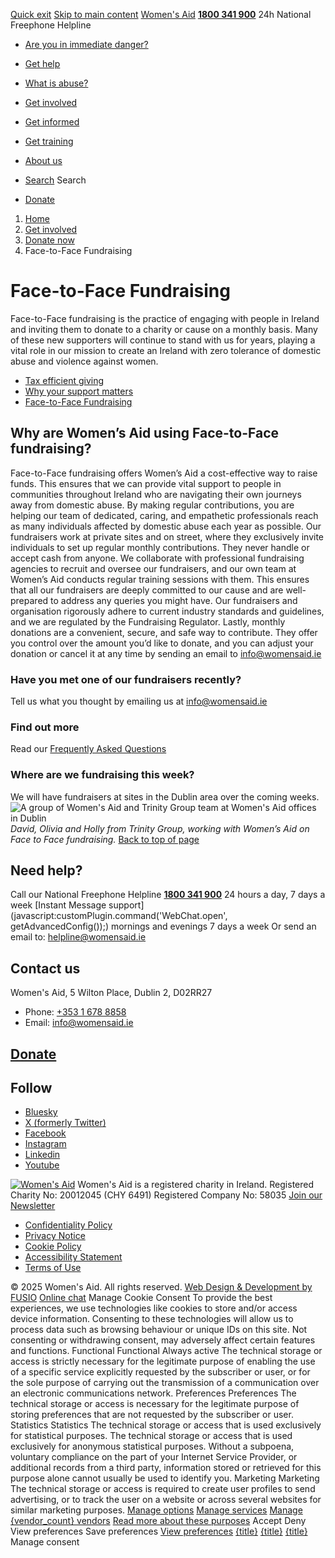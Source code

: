 [Quick exit](https://www.womensaid.ie/get-involved/donate/face-to-face-fundraising/#exit)
[Skip to main content](https://www.womensaid.ie/get-involved/donate/face-to-face-fundraising/#pagecontent "Skip to main content")
[Women's Aid](https://www.womensaid.ie/)
**[1800 341 900](tel:1800341900)** 24h National Freephone Helpline
  * [Are you in immediate danger?](https://www.womensaid.ie/are-you-in-immediate-danger/)
  * [Get help](https://www.womensaid.ie/get-help/)
  * [What is abuse?](https://www.womensaid.ie/what-is-abuse/)
  * [Get involved](https://www.womensaid.ie/get-involved/)
  * [Get informed](https://www.womensaid.ie/get-informed/)
  * [Get training](https://www.womensaid.ie/get-training/)
  * [About us](https://www.womensaid.ie/about-us/)


  * [Search](https://www.womensaid.ie/get-involved/donate/face-to-face-fundraising/)
Search
  * [Donate](https://www.womensaid.ie/get-involved/donate/)


  1. [Home](https://www.womensaid.ie/)
  2. [Get involved](https://www.womensaid.ie/get-involved/)
  3. [Donate now](https://www.womensaid.ie/get-involved/donate/)
  4. Face-to-Face Fundraising


# Face-to-Face Fundraising
Face-to-Face fundraising is the practice of engaging with people in Ireland and inviting them to donate to a charity or cause on a monthly basis. Many of these new supporters will continue to stand with us for years, playing a vital role in our mission to create an Ireland with zero tolerance of domestic abuse and violence against women.
  * [Tax efficient giving](https://www.womensaid.ie/get-involved/donate/tax-efficient-giving/)
  * [Why your support matters](https://www.womensaid.ie/get-involved/donate/why-your-support-matters/)
  * [Face-to-Face Fundraising](https://www.womensaid.ie/get-involved/donate/face-to-face-fundraising/)


## Why are Women’s Aid using Face-to-Face fundraising?
Face-to-Face fundraising offers Women’s Aid a cost-effective way to raise funds. This ensures that we can provide vital support to people in communities throughout Ireland who are navigating their own journeys away from domestic abuse.
By making regular contributions, you are helping our team of dedicated, caring, and empathetic professionals reach as many individuals affected by domestic abuse each year as possible.
Our fundraisers work at private sites and on street, where they exclusively invite individuals to set up regular monthly contributions. They never handle or accept cash from anyone. 
We collaborate with professional fundraising agencies to recruit and oversee our fundraisers, and our own team at Women’s Aid conducts regular training sessions with them. This ensures that all our fundraisers are deeply committed to our cause and are well-prepared to address any queries you might have.
Our fundraisers and organisation rigorously adhere to current industry standards and guidelines, and we are regulated by the Fundraising Regulator.
Lastly, monthly donations are a convenient, secure, and safe way to contribute. They offer you control over the amount you’d like to donate, and you can adjust your donation or cancel it at any time by sending an email to info@womensaid.ie
### Have you met one of our fundraisers recently? 
Tell us what you thought by emailing us at  info@womensaid.ie
### Find out more 
Read our [Frequently Asked Q](https://www.womensaid.ie/app/uploads/2024/08/FAQS-Face-To-Face-Fundraising-FINAL.pdf)[uestions](https://www.womensaid.ie/app/uploads/2024/08/FAQS-Face-To-Face-Fundraising.pdf)
### Where are we fundraising this week?
We will have fundraisers at sites in the Dublin area over the coming weeks. 
![A group of Women's Aid and Trinity Group team at Women's Aid offices in Dublin ](https://www.womensaid.ie/app/uploads/2024/09/Womens-Aid-Trinity-Group-2024-1.jpg)
_David, Olivia and Holly from Trinity Group, working with Women’s Aid on Face to Face fundraising._
[Back to top of page](https://www.womensaid.ie/get-involved/donate/face-to-face-fundraising/#top)
## Need help?
Call our National Freephone Helpline **[1800 341 900](tel:1800341900)** 24 hours a day, 7 days a week 
[Instant Message support](javascript:customPlugin.command\('WebChat.open', getAdvancedConfig\(\)\);) mornings and evenings 7 days a week
Or send an email to: helpline@womensaid.ie
## Contact us
Women's Aid, 5 Wilton Place, Dublin 2, D02RR27
  * Phone: [+353 1 678 8858](tel:+35316788858)
  * Email: info@womensaid.ie


## [Donate](https://www.womensaid.ie/get-involved/donate/)
## Follow
  * [Bluesky](https://bsky.app/profile/womensaidireland.bsky.social)
  * [X (formerly Twitter)](https://x.com/Womens_Aid)
  * [Facebook](https://www.facebook.com/womensaid.ie)
  * [Instagram](https://www.instagram.com/womens.aid)
  * [Linkedin](https://www.linkedin.com/company/women's-aid/)
  * [Youtube](https://www.youtube.com/@womensaidireland)


[![Women's Aid](https://www.womensaid.ie/app/themes/womensaidsage9/resources/assets/img/womens-aid-logo-white.svg)](https://www.womensaid.ie/get-involved/donate/face-to-face-fundraising/)
Women's Aid is a registered charity in Ireland.
Registered Charity No: 20012045 (CHY 6491) Registered Company No: 58035
[Join our Newsletter](https://www.womensaid.ie/get-informed/news-events/newsletter/)
  * [Confidentiality Policy](https://www.womensaid.ie/about-us/compliance/confidentiality-policy/)
  * [Privacy Notice](https://www.womensaid.ie/about-us/compliance/privacy-notice/)
  * [Cookie Policy](https://www.womensaid.ie/about-us/compliance/cookie-policy/)
  * [Accessibility Statement](https://www.womensaid.ie/about-us/compliance/accessibility-statement/)
  * [Terms of Use](https://www.womensaid.ie/about-us/compliance/terms-of-use/)


© 2025 Women's Aid. All rights reserved. [Web Design & Development by FUSIO](https://www.fusio.net/?utm_source=WomensAid&utm_medium=Website&utm_campaign=ClientLinks)
[Online chat](https://www.womensaid.ie/get-involved/donate/face-to-face-fundraising/#chat)
Manage Cookie Consent
To provide the best experiences, we use technologies like cookies to store and/or access device information. Consenting to these technologies will allow us to process data such as browsing behaviour or unique IDs on this site. Not consenting or withdrawing consent, may adversely affect certain features and functions.
Functional Functional Always active 
The technical storage or access is strictly necessary for the legitimate purpose of enabling the use of a specific service explicitly requested by the subscriber or user, or for the sole purpose of carrying out the transmission of a communication over an electronic communications network.
Preferences Preferences
The technical storage or access is necessary for the legitimate purpose of storing preferences that are not requested by the subscriber or user.
Statistics Statistics
The technical storage or access that is used exclusively for statistical purposes. The technical storage or access that is used exclusively for anonymous statistical purposes. Without a subpoena, voluntary compliance on the part of your Internet Service Provider, or additional records from a third party, information stored or retrieved for this purpose alone cannot usually be used to identify you.
Marketing Marketing
The technical storage or access is required to create user profiles to send advertising, or to track the user on a website or across several websites for similar marketing purposes.
[Manage options](https://www.womensaid.ie/get-involved/donate/face-to-face-fundraising/) [Manage services](https://www.womensaid.ie/get-involved/donate/face-to-face-fundraising/) [Manage {vendor_count} vendors](https://www.womensaid.ie/get-involved/donate/face-to-face-fundraising/) [Read more about these purposes](https://cookiedatabase.org/tcf/purposes/)
Accept Deny View preferences Save preferences [View preferences](https://www.womensaid.ie/get-involved/donate/face-to-face-fundraising/)
[{title}](https://www.womensaid.ie/get-involved/donate/face-to-face-fundraising/) [{title}](https://www.womensaid.ie/get-involved/donate/face-to-face-fundraising/) [{title}](https://www.womensaid.ie/get-involved/donate/face-to-face-fundraising/)
Manage consent
